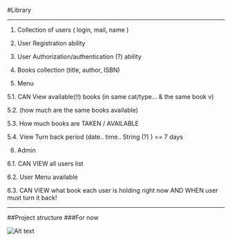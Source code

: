 #Library

---


1. Collection of users ( login, mail, name )

2. User Registration ability

3. User Authorization/authentication (?) ability

4. Books collection (title, author, ISBN)

5. Menu

5.1. CAN View available(!!) books (in same cat/type... & the same book v)

5.2. (how much are the same books available)

5.3. How much books are TAKEN / AVAILABLE

5.4. View Turn back period (date.. time.. String (?) ) == 7 days

6. Admin

6.1. CAN VIEW all users list

6.2. User Menu available

6.3. CAN VIEW what book each user is holding right now AND WHEN user must turn it back!



---
##Project structure
###For now


![Alt text](http://prntscr.com/cqx3rs "Optional title")